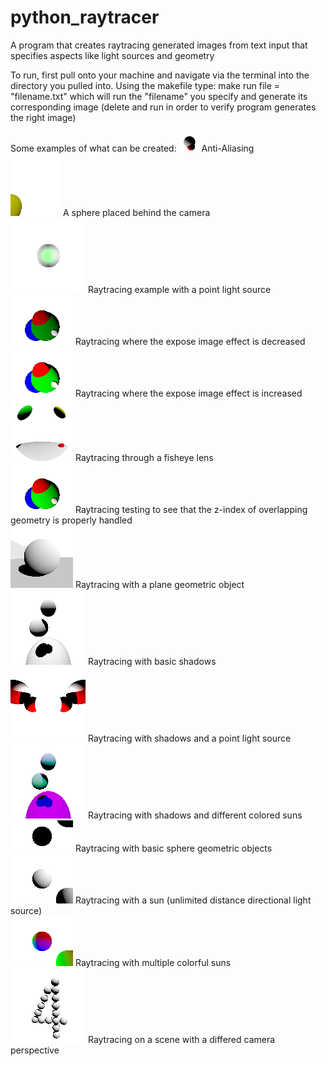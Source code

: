 # python_raytracer
A program that creates raytracing generated images from text input that specifies aspects like light sources and geometry

To run, first pull onto your machine and navigate via the terminal into the directory you pulled into.
Using the makefile type:
make run file = "filename.txt"
which will run the "filename" you specify and generate its corresponding image (delete and run in order to verify program generates the right image)

Some examples of what can be created:
![alt_text](https://github.com/samuelHurh/python_raytracer/blob/main/raytracing/aa.png?raw=true)
Anti-Aliasing <br>
![alt text](https://github.com/samuelHurh/python_raytracer/blob/main/raytracing/behind.png?raw=true)
A sphere placed behind the camera<br>
![alt text](https://github.com/samuelHurh/python_raytracer/blob/main/raytracing/bulb.png?raw=true)
Raytracing example with a point light source<br>
![alt text](https://github.com/samuelHurh/python_raytracer/blob/main/raytracing/expose1.png?raw=true)
Raytracing where the expose image effect is decreased<br>
![alt text](https://github.com/samuelHurh/python_raytracer/blob/main/raytracing/expose2.png?raw=true)
Raytracing where the expose image effect is increased<br>
![alt text](https://github.com/samuelHurh/python_raytracer/blob/main/raytracing/fisheye.png?raw=true)
Raytracing through a fisheye lens<br>
![alt text](https://github.com/samuelHurh/python_raytracer/blob/main/raytracing/overlap.png?raw=true)
Raytracing testing to see that the z-index of overlapping geometry is properly handled<br>
![alt text](https://github.com/samuelHurh/python_raytracer/blob/main/raytracing/plane.png?raw=true)
Raytracing with a plane geometric object<br>
![alt text](https://github.com/samuelHurh/python_raytracer/blob/main/raytracing/shadow-basic.png?raw=true)
Raytracing with basic shadows<br>
![alt text](https://github.com/samuelHurh/python_raytracer/blob/main/raytracing/shadow-bulb.png?raw=true)
Raytracing with shadows and a point light source<br>
![alt text](https://github.com/samuelHurh/python_raytracer/blob/main/raytracing/shadow-suns.png?raw=true)
Raytracing with shadows and different colored suns<br>
![alt text](https://github.com/samuelHurh/python_raytracer/blob/main/raytracing/sphere.png?raw=true)
Raytracing with basic sphere geometric objects<br>
![alt text](https://github.com/samuelHurh/python_raytracer/blob/main/raytracing/sun.png?raw=true)
Raytracing with a sun (unlimited distance directional light source)<br>
![alt text](https://github.com/samuelHurh/python_raytracer/blob/main/raytracing/suns.png?raw=true)
Raytracing with multiple colorful suns<br>
![alt text](https://github.com/samuelHurh/python_raytracer/blob/main/raytracing/view.png?raw=true)
Raytracing on a scene with a differed camera perspective<br>



